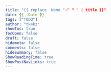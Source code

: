 ```yaml
---
title: "{{ replace .Name "-" " " | title }}"
date: {{ .Date }}
tags: ["TODO"]
author: "tk4kz"
showToc: true
TocOpen: false
draft: false
hidemeta: false
comments: false
hideSummary: false
ShowReadingTime: true
ShowPostNavLinks: true
---
```

